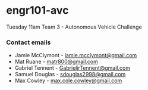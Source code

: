 # engr101-avc
Tuesday 11am Team 3 - Autonomous Vehicle Challenge
### Contact emails

* Jamie McClymont - jamie.mcclymont@gmail.com
* Mat Ruane - matr800@gmail.com
* Gabriel Tennent - GabrieljrTennent@gmail.com
* Samuel Douglas - sdouglas2998@gmail.com
* Max Cowley  - max.cole.cowley@gmail.com
